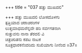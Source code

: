 +++
title = "037 ಹತ್ತು ಮುಖದಲಿ"

+++
ಹತ್ತು ಮುಖದಲಿ ಲೋಕದೊಳಗು   
ತ್ಪತ್ತಿಯಾದ ಚರಾಚರಂಗಳ   
ಲುತ್ತಮಾಧಮರೆನ್ನದೇ ಹರಿ ಸರ್ವಗತನಾಗಿ   
ಸುತ್ತುವನು ನಾನಾ ತೆರದಲಿ ವಿ   
ಚಿತ್ರಚರಿತನು ಕಪಟ ನಾಟಕ   
ಸೂತ್ರಧಾರಕನೆಂದರಿದು ಸುಖಿಯಾಗು ನೀನೆಂದ   ॥37॥